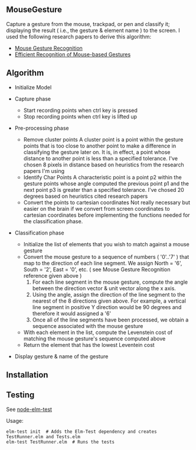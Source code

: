 ## MouseGesture
Capture a gesture from the mouse, trackpad, or pen and classify it; displaying the result ( i.e., the gesture & element name ) to the screen.
I used the following research papers to derive this algorithm:
- [Mouse Gesture Recognition](http://www.bytearray.org/?p=91)
- [Efficient Recognition of Mouse-based Gestures](https://www.ii.pwr.edu.pl/~piasecki/publications/hofman-piasecki-v1-1.pdf)

## Algorithm

- Initialize Model
- Capture phase
    - Start recording points when ctrl key is pressed
    - Stop recording points when ctrl key is lifted up
- Pre-processing phase
    - Remove cluster points
          A cluster point is a point within the gesture points that is too close
          to another point to make a difference in classifying the
          gesture later on.  It is, in effect, a point whose distance
          to another point is less than a specified tolerance.  I've chosen 8 pixels
          in distance based on heuristics from the research papers I'm using
    - Identify Char Points
          A characteristic point is a point p2 within the gesture points whose angle
          computed the previous point p1 and the next point p3 is greater than a specified
          tolerance.  I've chosed 20 degrees based on heuristics cited research papers
    * Convert the points to cartesian coordinates
          Not really necessary but easier on the brain if we convert
          from screen coordinates to cartesian coordinates before implementing the functions
          needed for the classification phase.
- Classification phase
  - Initialize the list of elements that you wish to match against a mouse gesture
  - Convert the mouse gesture to a sequence of numbers ( '0'..'7' ) that map to the direction of each line segment. We assign North = '6', South = '2', East = '0', etc. ( see Mouse Gesture Recognition reference given above )
    1. For each line segment in the mouse gesture, compute the angle between the direction vector & unit vector along the x axis. 
    2. Using the angle, assign the direction of the line segment to the nearest of the 8 directions given above. For example, a vertical line segment in positive Y direction would be 90 degrees and therefore it would assigned a '6'
    3. Once all of the line segments have been processed, we obtain a sequence associated with the mouse gesture
  - With each element in the list, compute the Levenstein cost of matching the mouse gesture's sequence computed above
  - Return the element that has the lowest Leventein cost

- Display gesture & name of the gesture

## Installation

## Testing
See [node-elm-test](https://github.com/rtfeldman/node-elm-test)

Usage:
```
elm-test init  # Adds the Elm-Test dependency and creates TestRunner.elm and Tests.elm
elm-test TestRunner.elm  # Runs the tests
```
